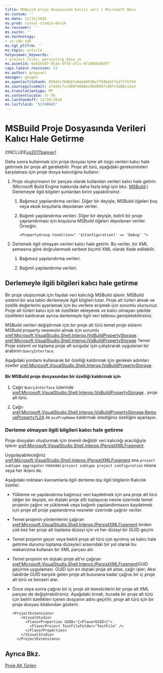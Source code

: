 ```yaml
---
title: MSBuild proje dosyasında kalıcı veri | Microsoft Docs
ms.custom: ''
ms.date: 11/15/2016
ms.prod: visual-studio-dev14
ms.reviewer: ''
ms.suite: ''
ms.technology:
- vs-ide-sdk
ms.tgt_pltfrm: ''
ms.topic: article
helpviewer_keywords:
- project files, persisting data in
ms.assetid: 6a920cb7-453d-4ffd-af1c-6f3084bd03f7
caps.latest.revision: 13
ms.author: gregvanl
manager: ghogen
ms.openlocfilehash: 059ddc7b9b8fe0de06530af704bb5f7e271f6744
ms.sourcegitcommit: af428c7ccd007e668ec0dd8697c88fc5d8bca1e2
ms.translationtype: MT
ms.contentlocale: tr-TR
ms.lasthandoff: 11/16/2018
ms.locfileid: "51749645"
---
```

# <a name="persisting-data-in-the-msbuild-project-file"></a>MSBuild Proje Dosyasında Verileri Kalıcı Hale Getirme
[!INCLUDE[vs2017banner](../../includes/vs2017banner.md)]

Daha sonra kullanmak için proje dosyası içine alt özgü verileri kalıcı hale getirmek bir proje alt gerekebilir. Proje alt türü, aşağıdaki gereksinimleri karşılaması için proje dosya kalıcılığına kullanır:  
  
1.  Proje oluşturmanın bir parçası olarak kullanılan verileri kalıcı hale getirin. (Microsoft Build Engine hakkında daha fazla bilgi için bkz. [MSBuild](http://msdn.microsoft.com/en-us/7c49aba1-ee6c-47d8-9de1-6f29a906e20b).) Derlemeyle ilgili bilgileri şunlardan birini yapabilirsiniz:  
  
    1.  Bağımsız yapılandırma verileri. Diğer bir deyişle, MSBuild öğeleri boş veya eksik koşullarla depolanan veriler.  
  
    2.  Bağımlı yapılandırma verileri. Diğer bir deyişle, belirli bir proje yapılandırması için koşuluna MSBuild öğeleri depolanan veriler. Örneğin:  
  
        ```  
        <PropertyGroup Condition=" '$(Configuration)' == 'Debug' ">  
        ```  
  
2.  Derlemek ilgili olmayan verileri kalıcı hale getirin. Bu veriler, bir XML şemasına göre doğrulanmadı serbest biçimli XML olarak ifade edilebilir.  
  
    1.  Bağımsız yapılandırma verileri.  
  
    2.  Bağımlı yapılandırma verileri.  
  
## <a name="persisting-build-related-information"></a>Derlemeyle ilgili bilgileri kalıcı hale getirme  
 Bir proje oluşturmak için faydalı veri kalıcılığı MSBuild işlenir. MSBuild sistemi bir ana tablo derlemeyle ilgili bilgileri tutar. Proje alt türleri almak ve özellik değerlerini ayarlamak için bu verilere erişmek için sorumlu olursunuz. Proje alt türleri kalıcı için ek özellikler ekleyerek ve kalıcı olmayan şekilde özellikleri kaldırarak ayrıca derlemeyle ilgili veri tablosu genişletebilirsiniz.  
  
 MSBuild verileri değiştirmek için bir proje alt türü temel proje sistemi MSBuild property nesnesini almak için sorumlu <xref:Microsoft.VisualStudio.Shell.Interop.IVsBuildPropertyStorage>. <xref:Microsoft.VisualStudio.Shell.Interop.IVsBuildPropertyStorage> Temel Proje sistemi ve toplama proje alt sorgular için çalıştırarak uygulanan bir arabirim `QueryInterface`.  
  
 Aşağıdaki yordamı kullanarak bir özelliği kaldırmak için gereken adımları özetler <xref:Microsoft.VisualStudio.Shell.Interop.IVsBuildPropertyStorage>.  
  
#### <a name="to-remove-a-property-from-an-msbuild-project-file"></a>Bir MSBuild proje dosyasından bir özelliği kaldırmak için  
  
1.  Çağrı `QueryInterface` üzerinde <xref:Microsoft.VisualStudio.Shell.Interop.IVsBuildPropertyStorage> , proje alt türü.  
  
2.  Çağrı <xref:Microsoft.VisualStudio.Shell.Interop.IVsBuildPropertyStorage.RemoveProperty%2A> ile `pszPropName` kaldırmak istediğiniz özelliğini ayarlayın.  
  
### <a name="persisting-non-build-related-information"></a>Derleme olmayan ilgili bilgileri kalıcı hale getirme  
 Proje dosyaları oluşturmak için önemli değildir veri kalıcılığı aracılığıyla işlenir <xref:Microsoft.VisualStudio.Shell.Interop.IPersistXMLFragment>.  
  
 Uygulayabileceğiniz <xref:Microsoft.VisualStudio.Shell.Interop.IPersistXMLFragment> ana `project subtype aggregator` nesnesi `project subtype project configuration` nesne veya her ikisini de.  
  
 Aşağıdaki noktaları kavramlarla ilgili derleme dışı ilgili bilgilerin Kalıcılık özetler.  
  
-   Yükleme ve yapılandırma bağımsız veri kaydetmek için ana proje alt türü (diğer bir deyişle, en dıştaki proje alt) toplayıcısı nesne üzerinde temel projenin çağırır ve yüklemek veya bağımlı yapılandırmasını kaydetmek için proje alt proje yapılandırma nesneler üzerinde çağrılır veriler.  
  
-   Temel projenin yöntemlerini çağıran <xref:Microsoft.VisualStudio.Shell.Interop.IPersistXMLFragment> birden çok kez her proje alt toplama düzeyi için ve her düzeyi bir GUID geçirir.  
  
-   Temel projenin geçer veya belirli proje alt türü için ayrılmış ve kalıcı hale getirme durumu toplama düzeyleri arasındaki bir yol olarak bu mekanizma kullanan bir XML parçası alır.  
  
-   Temel projenin en dıştaki proje alt'ın çağıran <xref:Microsoft.VisualStudio.Shell.Interop.IPersistXMLFragment>GUID geçirme uygulaması. GUID için en dıştaki proje alt aitse, çağrı işler; Aksi takdirde GUID karşılık gelen proje alt bulunana kadar çağrısı bir iç proje alt türü ve benzeri atar.  
  
-   Önce veya sonra çağrısı bir iç proje alt temsilcilerin bir proje alt XML parçası de değiştirebilirsiniz. Aşağıdaki örnek, burada bir proje alt türü için belirli özellikleri içeren dosyanın adını geçirilir, proje alt türü için bir proje dosyası kitabından gösterir.  
  
    ```  
    <ProjectExtensions>  
        <VisualStudio>  
          <FlavorProperties GUID="{<FlavorGUID>}">  
            <FlavorProject TestFileFolder="TestFile" />  
          </FlavorProperties>  
        </VisualStudio>  
      </ProjectExtensions>  
    ```  
  
## <a name="see-also"></a>Ayrıca Bkz.  
 [Proje Alt Türleri](../../extensibility/internals/project-subtypes.md)

